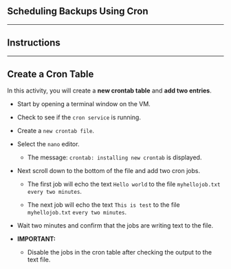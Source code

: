 ## Scheduling Backups Using Cron

--------

## Instructions 

------

## Create a Cron Table

In this activity, you will create a **new crontab table** and **add two entries**.

* Start by opening a terminal window on the VM.
    
* Check to see if the `cron service` is running.

* Create a `new crontab file`.

* Select the `nano` editor.

    * The message: `crontab: installing new crontab` is displayed.

* Next scroll down to the bottom of the file and add two cron jobs.

	* The first job will echo the text `Hello world` to the file `myhellojob.txt` `every two minutes`. 
	
	* The next job will echo the text `This is test` to the file `myhellojob.txt` `every two minutes`.
 

* Wait two minutes and confirm that the jobs are writing text to the file.

* **IMPORTANT:** 

	* Disable the jobs in the cron table after checking the output to the text file.
